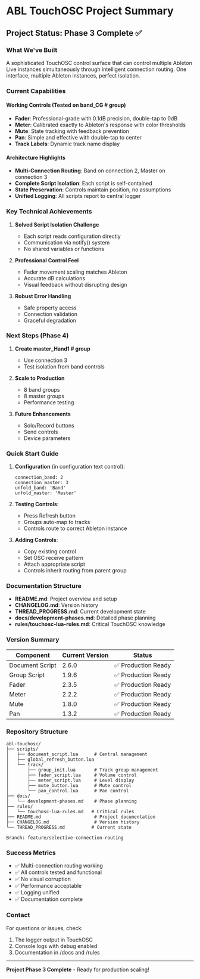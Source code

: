 # ABL TouchOSC Project Summary

## Project Status: Phase 3 Complete ✅

### What We've Built
A sophisticated TouchOSC control surface that can control multiple Ableton Live instances simultaneously through intelligent connection routing. One interface, multiple Ableton instances, perfect isolation.

### Current Capabilities

#### Working Controls (Tested on band_CG # group)
- **Fader**: Professional-grade with 0.1dB precision, double-tap to 0dB
- **Meter**: Calibrated exactly to Ableton's response with color thresholds
- **Mute**: State tracking with feedback prevention
- **Pan**: Simple and effective with double-tap to center
- **Track Labels**: Dynamic track name display

#### Architecture Highlights
- **Multi-Connection Routing**: Band on connection 2, Master on connection 3
- **Complete Script Isolation**: Each script is self-contained
- **State Preservation**: Controls maintain position, no assumptions
- **Unified Logging**: All scripts report to central logger

### Key Technical Achievements

1. **Solved Script Isolation Challenge**
   - Each script reads configuration directly
   - Communication via notify() system
   - No shared variables or functions

2. **Professional Control Feel**
   - Fader movement scaling matches Ableton
   - Accurate dB calculations
   - Visual feedback without disrupting design

3. **Robust Error Handling**
   - Safe property access
   - Connection validation
   - Graceful degradation

### Next Steps (Phase 4)

1. **Create master_Hand1 # group**
   - Use connection 3
   - Test isolation from band controls
   
2. **Scale to Production**
   - 8 band groups
   - 8 master groups
   - Performance testing

3. **Future Enhancements**
   - Solo/Record buttons
   - Send controls
   - Device parameters

### Quick Start Guide

1. **Configuration** (in configuration text control):
   ```
   connection_band: 2
   connection_master: 3
   unfold_band: 'Band'
   unfold_master: 'Master'
   ```

2. **Testing Controls**:
   - Press Refresh button
   - Groups auto-map to tracks
   - Controls route to correct Ableton instance

3. **Adding Controls**:
   - Copy existing control
   - Set OSC receive pattern
   - Attach appropriate script
   - Controls inherit routing from parent group

### Documentation Structure

- **README.md**: Project overview and setup
- **CHANGELOG.md**: Version history
- **THREAD_PROGRESS.md**: Current development state
- **docs/development-phases.md**: Detailed phase planning
- **rules/touchosc-lua-rules.md**: Critical TouchOSC knowledge

### Version Summary

| Component | Current Version | Status |
|-----------|----------------|---------|
| Document Script | 2.6.0 | ✅ Production Ready |
| Group Script | 1.9.6 | ✅ Production Ready |
| Fader | 2.3.5 | ✅ Production Ready |
| Meter | 2.2.2 | ✅ Production Ready |
| Mute | 1.8.0 | ✅ Production Ready |
| Pan | 1.3.2 | ✅ Production Ready |

### Repository Structure
```
abl-touchosc/
├── scripts/
│   ├── document_script.lua      # Central management
│   ├── global_refresh_button.lua
│   └── track/
│       ├── group_init.lua       # Track group management
│       ├── fader_script.lua     # Volume control
│       ├── meter_script.lua     # Level display
│       ├── mute_button.lua      # Mute control
│       └── pan_control.lua      # Pan control
├── docs/
│   └── development-phases.md    # Phase planning
├── rules/
│   └── touchosc-lua-rules.md   # Critical rules
├── README.md                    # Project documentation
├── CHANGELOG.md                 # Version history
└── THREAD_PROGRESS.md          # Current state

Branch: feature/selective-connection-routing
```

### Success Metrics
- ✅ Multi-connection routing working
- ✅ All controls tested and functional
- ✅ No visual corruption
- ✅ Performance acceptable
- ✅ Logging unified
- ✅ Documentation complete

### Contact
For questions or issues, check:
1. The logger output in TouchOSC
2. Console logs with debug enabled
3. Documentation in /docs and /rules

---

**Project Phase 3 Complete** - Ready for production scaling!